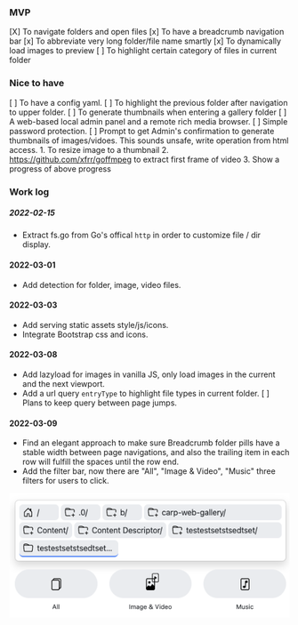 ### MVP

[X] To navigate folders and open files
[x] To have a breadcrumb navigation bar
[x] To abbreviate very long folder/file name smartly
[x] To dynamically load images to preview 
[ ] To highlight certain category of files in current folder

### Nice to have
[ ] To have a config yaml.
[ ] To highlight the previous folder after navigation to upper folder. 
[ ] To generate thumbnails when entering a gallery folder 
[ ] A web-based local admin panel and a remote rich media browser.
[ ] Simple password protection.
[ ] Prompt to get Admin's confirmation to generate thumbnails of images/vidoes. This sounds unsafe, write operation from html access. 
    1. To resize image to a thumbnail
    2. https://github.com/xfrr/goffmpeg to extract first frame of video
    3. Show a progress of above progress

### Work log

##### 2022-02-15

- Extract fs.go from Go's offical `http` in order to customize file / dir display.

#### 2022-03-01

- Add detection for folder, image, video files.

#### 2022-03-03

- Add serving static assets style/js/icons.
- Integrate Bootstrap css and icons.

#### 2022-03-08

- Add lazyload for images in vanilla JS, only load images in the current and the next viewport. 
- Add a url query `entryType` to highlight file types in current folder.
[ ] Plans to keep query between page jumps.

#### 2022-03-09

- Find an elegant approach to make sure Breadcrumb folder pills have a stable width between page navigations,
  and also the trailing item in each row will fulfill the spaces until the row end. 
- Add the filter bar, now there are "All", "Image & Video", "Music" three filters for users to click. 

![docs/images/2020-03-09-1.png](docs/images/2020-03-09-1.png)
